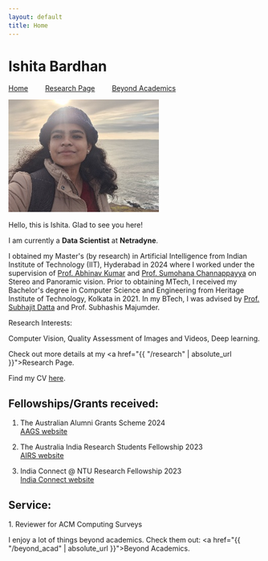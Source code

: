 ```yaml
---
layout: default
title: Home
---
```


<h1>Ishita Bardhan</h1>
<!-- <a href="{{ "/index" | absolute_url }}">Home</a>  <a href="{{ "/research" | absolute_url }}">Research Page</a>  <a href="{{ "/beyond_acad" | absolute_url }}">Beyond Academics</a> -->

<a href="{{ '/index' | absolute_url }}" style="margin-right: 30px;">Home</a>
<a href="{{ '/research' | absolute_url }}" style="margin-right: 30px;">Research Page</a>
<a href="{{ '/beyond_acad' | absolute_url }}">Beyond Academics</a>
<br>

<img src="/images/site_me_resize.jpg" alt="About Image">
  
Hello, this is Ishita. Glad to see you here!

I am currently a <b>Data Scientist</b> at <b>Netradyne</b>.

I obtained my Master's (by research) in Artificial Intelligence from Indian Institute of Technology (IIT), Hyderabad in 2024 where I worked under the supervision of [Prof. Abhinav Kumar](https://people.iith.ac.in/abhinavkumar/) and [Prof. Sumohana Channappayya](https://people.iith.ac.in/sumohana/) on Stereo and Panoramic vision. Prior to obtaining MTech, I received my Bachelor's degree in Computer Science and Engineering from Heritage Institute of Technology, Kolkata in 2021. In my BTech, I was advised by [Prof. Subhajit Datta](http://dattas.net/) and Prof. Subhashis Majumder.

Research Interests:

Computer Vision, Quality Assessment of Images and Videos, Deep learning.

Check out more details at my <a href="{{ "/research" | absolute_url }}">Research Page</a>.

Find my CV [here](https://drive.google.com/file/d/1VTU-JjL4AcN9pZ_G7o_OjzG3jtfPBkmj/view?usp=sharing).


<h2>Fellowships/Grants received:</h2>

1. The Australian Alumni Grants Scheme 2024<br>
[AAGS website](https://chennai.consulate.gov.au/cnai/AAGS.html)

2. The Australia India Research Students Fellowship 2023<br>
[AIRS website](https://arch-india.org/australia-india-research-students-fellowship-program)

3. India Connect @ NTU Research Fellowship 2023<br>
[India Connect website](https://www.ntu.edu.sg/about-us/global/global-connect-fellowship)

<h2> Service: </h2>
1. Reviewer for ACM Computing Surveys

I enjoy a lot of things beyond academics. Check them out: <a href="{{ "/beyond_acad" | absolute_url }}">Beyond Academics</a>.
